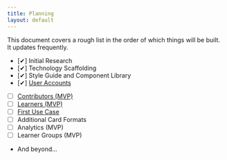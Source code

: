 ```yaml
---
title: Planning
layout: default
---
```


This document covers a rough list in the order of which things will be built. It updates frequently.

- [✔] Initial Research
- [✔] Technology Scaffolding
- [✔] Style Guide and Component Library
- [✔] [User Accounts](/f_planning/user_accounts)
- [ ] [Contributors (MVP)](/f_planning/contributors_mvp)
- [ ] [Learners (MVP)](/f_planning/learners_mvp)
- [ ] [First Use Case](/f_planning/first_use_case)
- [ ] Additional Card Formats
- [ ] Analytics (MVP)
- [ ] Learner Groups (MVP)
- And beyond...
